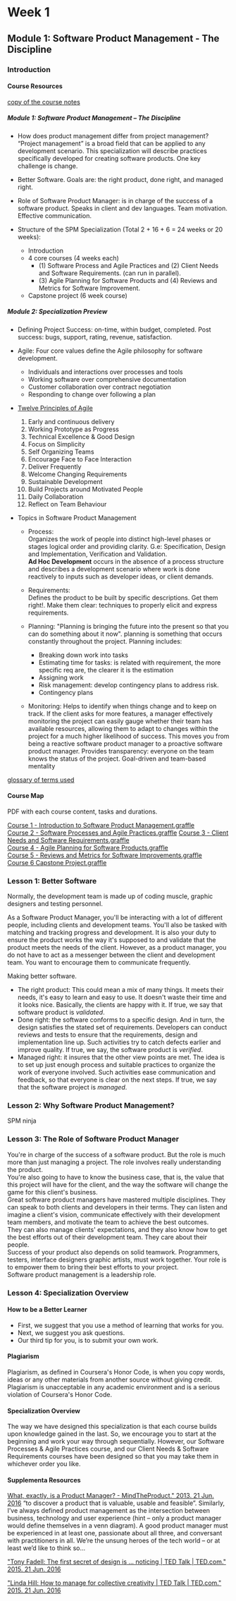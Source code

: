# Week 1

## Module 1: Software Product Management - The Discipline

### Introduction

#### Course Resources
[copy of the course notes](moocs/specialization/software-product-management/resources/c1-w1-introduction-to-SPM-V2.2.pdf)

##### Module 1: Software Product Management – The Discipline
- How does product management differ from project management?
“Project management” is a broad field that can be applied to any development scenario.
This specialization will describe practices specifically developed for creating
software products. One key challenge is change. 

- Better Software.
Goals are: the right product, done right, and managed right.

- Role of Software Product Manager: is in charge of the success of a software product. Speaks in client and dev languages. Team motivation. Effective communication.

- Structure of the SPM Specialization (Total 2 + 16 + 6 = 24 weeks or 20 weeks):
  - Introduction
  - 4 core courses (4 weeks each)
    - (1) Software Process and Agile Practices and (2) Client Needs and Software Requirements. (can run in parallel).
    - (3) Agile Planning for Software Products and (4) Reviews and Metrics for Software Improvement.
  - Capstone project (6 week course)

##### Module 2: Specialization Preview
- Defining Project Success: 
on-time, within budget, completed. Post success: bugs, support, rating, revenue, satisfaction.

- Agile:
Four core values define the Agile philosophy for software development.
  - Individuals and interactions over processes and tools
  - Working software over comprehensive documentation
  - Customer collaboration over contract negotiation
  - Responding to change over following a plan

- [Twelve Principles of Agile](http://agilemanifesto.org/principles.html)
  1. Early and continuous delivery
  2. Working Prototype as Progress 
  3. Technical Excellence & Good Design 
  4. Focus on Simplicity
  5. Self Organizing Teams
  6. Encourage Face to Face Interaction
  7. Deliver Frequently
  8. Welcome Changing Requirements
  9. Sustainable Development
  10. Build Projects around Motivated People
  11. Daily Collaboration
  12. Reflect on Team Behaviour

- Topics in Software Product Management
  - Process:  
    Organizes the work of people into distinct high-level phases or stages logical order and providing clarity. G.e: Specification, Design and Implementation, Verification and Validation.      
    **Ad Hoc Development** occurs in the absence of a process structure and describes a development scenario where work is done reactively to inputs such as developer ideas, or client demands.

  - Requirements:  
    Defines the product to be built by specific descriptions. Get them right!. Make them clear: techniques to properly elicit and express requirements.

  - Planning:
    "Planning is bringing the future into the present so that you can do something about it now".
    planning is something that occurs constantly throughout the project.
    Planning includes:
      - Breaking down work into tasks
      - Estimating time for tasks: is related with requirement, the more specific req are, the clearer it is the estimation
      - Assigning work
      - Risk management: develop contingency plans to address risk.
      - Contingency plans

  - Monitoring:
    Helps to identify when things change and to keep on track. If the client asks for more features, a manager effectively monitoring the project can easily gauge whether their team has available resources, allowing them to adapt to changes within the project for a much higher likelihood of success. This moves you from being a reactive software product manager to a proactive software product manager.
    Provides transparency: everyone on the team knows the status of the project. Goal-driven and team-based mentality

[glossary of terms used](moocs/specialization/software-product-management/resources/c1-w1-introduction-to-SPM-Glossary-V2.0.pdf)

#### Course Map
PDF with each course content, tasks and durations.

[Course 1 - Introduction to Software Product Management.graffle](moocs/specialization/software-product-management/resources/c1-Introduction-to-Software-Product-Management-Course-Map.pdf)  
[Course 2 - Software Processes and Agile Practices.graffle](moocs/specialization/software-product-management/resources/c2-Software-Processes-and-Agile-Practices-Course-Map.pdf)
[Course 3 - Client Needs and Software Requirements.graffle](moocs/specialization/software-product-management/resources/c3-Client-Needs-and-Software-Requirements-Course-Map.pdf)  
[Course 4 - Agile Planning for Software Products.graffle](moocs/specialization/software-product-management/resources/c4-Agile-Planning-for-Software-Products-Course-Map.pdf)  
[Course 5 - Reviews and Metrics for Software Improvements.graffle](moocs/specialization/software-product-management/resources/c5-Reviews-and-Metrics-for-Software-Improvements-Course-Map.pdf)  
[Course 6 Capstone Project.graffle](moocs/specialization/software-product-management/resources/c6-Software-Product-Management-Capstone-Course-Map.pdf)  

### Lesson 1: Better Software

Normally, the development team is made up of coding muscle, graphic designers and testing personnel.

As a Software Product Manager, you'll be interacting with a lot of different people, including clients and development teams. You'll also be tasked with matching and tracking progress and development. It is also your duty to ensure the product works the way it's supposed to and validate that the product meets the needs of the client. However, as a product manager, you do not have to act as a messenger between the client and development team. You want to encourage them to communicate frequently.

Making better software. 
- The right product: This could mean a mix of many things. It meets their needs, it's easy to learn and easy to use. It doesn't waste their time and it looks nice. Basically, the clients are happy with it. If true, we say that software product is _validated_.
- Done right: the software conforms to a specific design. And in turn, the design satisfies the stated set of requirements. Developers can conduct reviews and tests to ensure that the requirements, design and implementation line up. Such activities try to catch defects earlier and improve quality. If true, we say, the software product is _verified_. 
- Managed right: it insures that the other view points are met. The idea is to set up just enough process and suitable practices to organize the work of everyone involved. Such activities ease communication and feedback, so that everyone is clear on the next steps.  If true, we say that the software project is _managed_. 

### Lesson 2: Why Software Product Management?
SPM ninja

### Lesson 3: The Role of Software Product Manager
You're in charge of the success of a software product. But the role is much more than just managing a project. The role involves really understanding the product.  
You're also going to have to know the business case, that is, the value that this project will have for the client, and the way the software will change the game for this client's business.  
Great software product managers have mastered multiple disciplines. They can speak to both clients and developers in their terms. They can listen and imagine a client's vision, communicate effectively with their development team members, and motivate the team to achieve the best outcomes.  
They can also manage clients' expectations, and they also know how to get the best efforts out of their development team. They care about their people.  
Success of your product also depends on solid teamwork. Programmers, testers, interface designers graphic artists, must work together. Your role is to empower them to bring their best efforts to your project.  
Software product management is a leadership role.

### Lesson 4: Specialization Overview

#### How to be a Better Learner
- First, we suggest that you use a method of learning that works for you. 
- Next, we suggest you ask questions. 
- Our third tip for you, is to submit your own work. 

#### Plagiarism
Plagiarism, as defined in Coursera's Honor Code, is when you copy words, ideas or any other materials from another source without giving credit. Plagiarism is unacceptable in any academic environment and is a serious violation of Coursera's Honor Code. 

#### Specialization Overview
The way we have designed this specialization is that each course builds upon knowledge gained in the last. So, we encourage you to start at the beginning and work your way through sequentially. However, our Software Processes & Agile Practices course, and our Client Needs & Software Requirements courses have been designed so that you may take them in whichever order you like. 

#### Supplementa Resources
[What, exactly, is a Product Manager? - MindTheProduct." 2013. 21 Jun. 2016](http://www.mindtheproduct.com/2011/10/what-exactly-is-a-product-manager)
“to discover a product that is valuable, usable and feasible”. Similarly, I’ve always defined product management as the intersection between business, technology and user experience (hint – only a product manager would define themselves in a venn diagram). A good product manager must be experienced in at least one, passionate about all three, and conversant with practitioners in all.
We’re the unsung heroes of the tech world – or at least we’d like to think so…

["Tony Fadell: The first secret of design is ... noticing | TED Talk | TED.com." 2015. 21 Jun. 2016](https://www.ted.com/talks/tony_fadell_the_first_secret_of_design_is_noticing)

["Linda Hill: How to manage for collective creativity | TED Talk | TED.com." 2015. 21 Jun. 2016](https://www.ted.com/talks/linda_hill_how_to_manage_for_collective_creativity)
